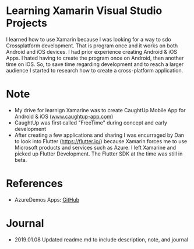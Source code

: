 # Learning Xamarin Visual Studio Projects

I learned how to use Xamarin because I was looking for a way to sdo Crossplatform development. That is program once and it works on both Android and iOS devices. I had prior experience creating Android & iOS Apps. I hated having to create the program once on Android, then another time on iOS. So, to save time regarding development and to reach a larger audience I started to research how to create a cross-platform application. 

# Note
- My drive for learnign Xamarine was to create CaughtUp Mobile App for Android & iOS (www.caughtup-app.com)
- CaughtUp was first called "FreeTime" during concept and early development
- After creating a few applications and sharing I was encurraged by Dan to look into Flutter (https://flutter.io/) because Xamarin forces me to use Microsoft products and services such as Azure. I left Xamarine and picked up Flutter Development. The Flutter SDK at the time was still in beta. 

# References
- AzureDemos Apps: [GitHub](https://github.com/Microsoft/XamarinAzure_ShoppingDemoApp)

# Journal
- 2019.01.08 Updated readme.md to include description, note, and journal 
